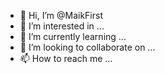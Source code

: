 - 👋 Hi, I’m @MaikFirst
- 👀 I’m interested in ...
- 🌱 I’m currently learning ...
- 💞️ I’m looking to collaborate on ...
- 📫 How to reach me ...

<!---
MaikFirst/MaikFirst is a ✨ special ✨ repository because its `README.md` (this file) appears on your GitHub profile.
You can click the Preview link to take a look at your changes.
--->
